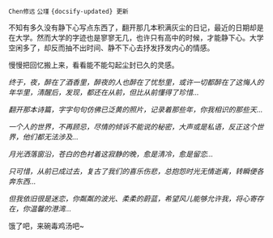`Chen修远` `公瑾` `{docsify-updated} 更新`

不知有多久没有静下心写点东西了，翻开那几本积满灰尘的日记，最近的日期却是在大学。然而大学的字迹也是寥寥无几，也许只有高中的时候，才能静下心。大学空闲多了，却反而抽不出时间、静不下心去抒发抒发内心的情感。

慢慢把回忆搬上来，看看能不能勾起尘封已久的灵感。

*终于，夜，醉在了酒香里，醉夜的人也醉在了忧愁里，或许一切都醉在了这悔人的年华里，清醒后，发现，都还在从前，但比从前懂得了珍惜...*

*翻开那本诗篇，字字句句仿佛已泛黄的照片，记录着那些年，你我相识的那些天...*

*一个人的世界，不再顾忌，尽情的倾诉不能说的秘密，大声或是私语，反正这个世界，他们都无法涉及...*  

*月光洒落窗沿，苍白的色衬着这寂静的晚，愈是清冷，愈是留恋...*

*只可惜，从前已成过去，复古了我们的喜乐伤悲，总抱怨时光无情逝离，转瞬便各奔东西...*

*但我依旧很是迷恋，你粼粼的波光、柔柔的蔚蓝，希望风儿能够允许我，将心寄存在，你温馨的港湾...*

饿了吧，来碗毒鸡汤吧~